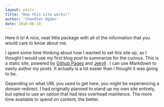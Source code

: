 ```yaml
---
layout: posts
title: "How this site works!"
author: 'Chandler Ogden'
date: 2018-06-10
---
```


Here it is! A nice, neat little package with all of the information that you would care to know about me. 

I spent some time thinking about how I wanted to set this site up, so I thought I would use my first blog post to summarize for the curious.
This is a static site, powered by [Github Pages](https://pages.github.com/) and [Jekyll](http://jekyllrb.com) . I can use Markdown to easily author my posts. It actually is a lot easier than I thought it was going to be.

Depending on what URL you used to get here, you might be experiencing a domain redirect. I had originally planned to stand up my own site entirely, but opted to use an option that had less overhead maintence. The more time available to spend on content, the better.
